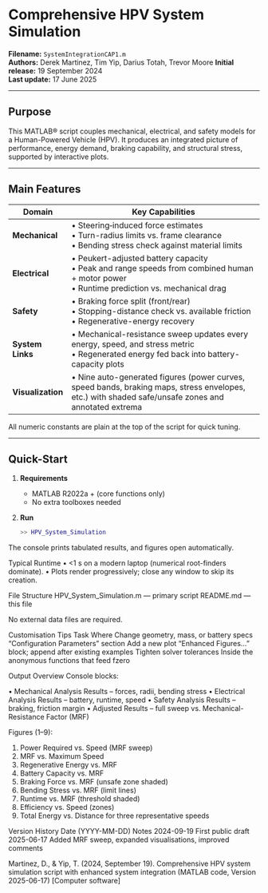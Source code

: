 # Comprehensive HPV System Simulation  
**Filename:** `SystemIntegrationCAP1.m`  
**Authors:** Derek Martinez, Tim Yip, Darius Totah, Trevor Moore
**Initial release:** 19 September 2024  
**Last update:** 17 June 2025  

---

## Purpose
This MATLAB® script couples mechanical, electrical, and safety models for a Human-Powered Vehicle (HPV). It produces an integrated picture of performance, energy demand, braking capability, and structural stress, supported by interactive plots.

---

## Main Features
| Domain           | Key Capabilities |
|------------------|------------------|
| **Mechanical**   | • Steering‐induced force estimates  <br>• Turn-radius limits vs. frame clearance  <br>• Bending stress check against material limits |
| **Electrical**   | • Peukert-adjusted battery capacity  <br>• Peak and range speeds from combined human + motor power  <br>• Runtime prediction vs. mechanical drag |
| **Safety**       | • Braking force split (front/rear)  <br>• Stopping-distance check vs. available friction  <br>• Regenerative-energy recovery |
| **System Links** | • Mechanical-resistance sweep updates every energy, speed, and stress metric  <br>• Regenerated energy fed back into battery-capacity plots |
| **Visualization**| • Nine auto-generated figures (power curves, speed bands, braking maps, stress envelopes, etc.) with shaded safe/unsafe zones and annotated extrema |

All numeric constants are plain at the top of the script for quick tuning.

---

## Quick-Start
1. **Requirements**  
   * MATLAB R2022a + (core functions only)  
   * No extra toolboxes needed

2. **Run**  
   ```matlab
   >> HPV_System_Simulation
The console prints tabulated results, and figures open automatically.

Typical Runtime
• <1 s on a modern laptop (numerical root-finders dominate).
• Plots render progressively; close any window to skip its creation.

File Structure
HPV_System_Simulation.m         — primary script
README.md                       — this file

No external data files are required.

Customisation Tips
Task	Where
Change geometry, mass, or battery specs	“Configuration Parameters” section
Add a new plot	“Enhanced Figures…” block; append after existing examples
Tighten solver tolerances	Inside the anonymous functions that feed fzero

Output Overview
Console blocks:

• Mechanical Analysis Results – forces, radii, bending stress
• Electrical Analysis Results – battery, runtime, speed
• Safety Analysis Results – braking, friction margin
• Adjusted Results – full sweep vs. Mechanical-Resistance Factor (MRF)

Figures (1–9):

1. Power Required vs. Speed (MRF sweep)
2. MRF vs. Maximum Speed
3. Regenerative Energy vs. MRF
4. Battery Capacity vs. MRF
5. Braking Force vs. MRF (unsafe zone shaded)
6. Bending Stress vs. MRF (limit lines)
7. Runtime vs. MRF (threshold shaded)
8. Efficiency vs. Speed (zones)
9. Total Energy vs. Distance for three representative speeds

Version History
Date (YYYY-MM-DD)	Notes
2024-09-19	First public draft
2025-06-17	Added MRF sweep, expanded visualisations, improved comments

Martinez, D., & Yip, T. (2024, September 19). Comprehensive HPV system simulation script with enhanced system integration (MATLAB code, Version 2025-06-17) [Computer software]
